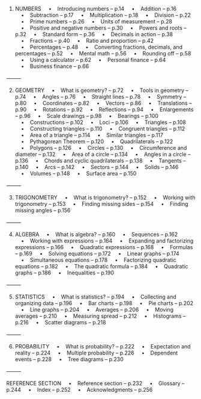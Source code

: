 1. NUMBERS
    •    Introducing numbers – p.14
    •    Addition – p.16
    •    Subtraction – p.17
    •    Multiplication – p.18
    •    Division – p.22
    •    Prime numbers – p.26
    •    Units of measurement – p.28
    •    Positive and negative numbers – p.30
    •    Powers and roots – p.32
    •    Standard form – p.36
    •    Decimals in action – p.38
    •    Fractions – p.40
    •    Ratio and proportion – p.42
    •    Percentages – p.48
    •    Converting fractions, decimals, and percentages – p.52
    •    Mental math – p.56
    •    Rounding off – p.58
    •    Using a calculator – p.62
    •    Personal finance – p.64
    •    Business finance – p.66

⸻

2. GEOMETRY
    •    What is geometry? – p.72
    •    Tools in geometry – p.74
    •    Angles – p.76
    •    Straight lines – p.78
    •    Symmetry – p.80
    •    Coordinates – p.82
    •    Vectors – p.86
    •    Translations – p.90
    •    Rotations – p.92
    •    Reflections – p.94
    •    Enlargements – p.96
    •    Scale drawings – p.98
    •    Bearings – p.100
    •    Constructions – p.102
    •    Loci – p.106
    •    Triangles – p.108
    •    Constructing triangles – p.110
    •    Congruent triangles – p.112
    •    Area of a triangle – p.114
    •    Similar triangles – p.117
    •    Pythagorean Theorem – p.120
    •    Quadrilaterals – p.122
    •    Polygons – p.126
    •    Circles – p.130
    •    Circumference and diameter – p.132
    •    Area of a circle – p.134
    •    Angles in a circle – p.136
    •    Chords and cyclic quadrilaterals – p.138
    •    Tangents – p.140
    •    Arcs – p.142
    •    Sectors – p.144
    •    Solids – p.146
    •    Volumes – p.148
    •    Surface area – p.150

⸻

3. TRIGONOMETRY
    •    What is trigonometry? – p.152
    •    Working with trigonometry – p.153
    •    Finding missing sides – p.154
    •    Finding missing angles – p.156

⸻

4. ALGEBRA
    •    What is algebra? – p.160
    •    Sequences – p.162
    •    Working with expressions – p.164
    •    Expanding and factorizing expressions – p.166
    •    Quadratic expressions – p.168
    •    Formulas – p.169
    •    Solving equations – p.172
    •    Linear graphs – p.174
    •    Simultaneous equations – p.178
    •    Factorizing quadratic equations – p.182
    •    The quadratic formula – p.184
    •    Quadratic graphs – p.186
    •    Inequalities – p.190

⸻

5. STATISTICS
    •    What is statistics? – p.194
    •    Collecting and organizing data – p.196
    •    Bar charts – p.198
    •    Pie charts – p.202
    •    Line graphs – p.204
    •    Averages – p.206
    •    Moving averages – p.210
    •    Measuring spread – p.212
    •    Histograms – p.216
    •    Scatter diagrams – p.218

⸻

6. PROBABILITY
    •    What is probability? – p.222
    •    Expectation and reality – p.224
    •    Multiple probability – p.226
    •    Dependent events – p.228
    •    Tree diagrams – p.230

⸻

REFERENCE SECTION
    •    Reference section – p.232
    •    Glossary – p.244
    •    Index – p.252
    •    Acknowledgments – p.256
